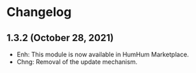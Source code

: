 Changelog
=========

1.3.2 (October 28, 2021)
---------------------
- Enh: This module is now available in HumHum Marketplace.
- Chng: Removal of the update mechanism.